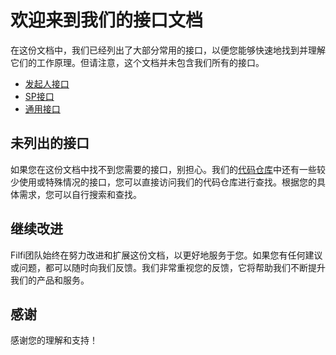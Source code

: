 # 欢迎来到我们的接口文档

在这份文档中，我们已经列出了大部分常用的接口，以便您能够快速地找到并理解它们的工作原理。但请注意，这个文档并未包含我们所有的接口。

- [发起人接口](raiser.md)  
- [SP接口](sp.md)  
- [通用接口](common.md)  

## 未列出的接口

如果您在这份文档中找不到您需要的接口，别担心。我们的[代码仓库](https://github.com/filfi/letsfil-contracts)中还有一些较少使用或特殊情况的接口，您可以直接访问我们的代码仓库进行查找。根据您的具体需求，您可以自行搜索和查找。

## 继续改进

Filfi团队始终在努力改进和扩展这份文档，以更好地服务于您。如果您有任何建议或问题，都可以随时向我们反馈。我们非常重视您的反馈，它将帮助我们不断提升我们的产品和服务。

## 感谢

感谢您的理解和支持！